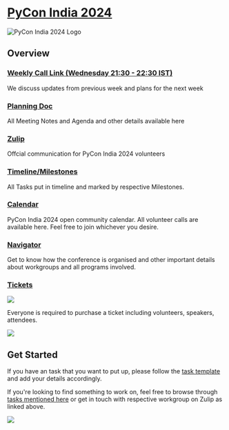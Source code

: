# [PyCon India 2024](https://in.pycon.org/2024)

![PyCon India 2024 Logo](https://raw.githubusercontent.com/pythonindia/inpycon2024/main/src/image/Group%204789.svg "PyCon India 2024")

## Overview

### [Weekly Call Link (Wednesday 21:30 - 22:30 IST)](https://meet.jit.si/inpycon24)

We discuss updates from previous week and plans for the next week

### [Planning Doc](https://bit.ly/inpycon2024-planning)

All Meeting Notes and Agenda and other details available here

### [Zulip](https://pyconindia.zulipchat.com/)

Offcial communication for PyCon India 2024 volunteers

### [Timeline/Milestones](https://github.com/orgs/pythonindia/projects/4)

All Tasks put in timeline and marked by respective Milestones.

### [Calendar](https://bit.ly/inpycon-calendar)

PyCon India 2024 open community calendar. All volunteer calls are available here. Feel free to join whichever you desire.

### [Navigator](https://navigator.in.pycon.org/en/latest)

Get to know how the conference is organised and other important details about workgroups and all programs involved.

### [Tickets](https://konfhub.com/pyconindia2024)

![](https://raw.githubusercontent.com/pythonindia/inpycon2024/main/src/image/Group%204907.svg)

Everyone is required to purchase a ticket including volunteers, speakers, attendees.

![](https://raw.githubusercontent.com/pythonindia/inpycon2024/main/src/image/Mask%20Group%2040.svg)

## Get Started

If you have an task that you want to put up, please follow the [task template](https://github.com/pythonindia/inpycon2024-tasks/issues/new/choose) and add your details accordingly.

If you're looking to find something to work on, feel free to browse through [tasks mentioned here](https://github.com/pythonindia/inpycon2024-tasks/issues) or get in touch with respective workgroup on Zulip as linked above.

![](https://raw.githubusercontent.com/pythonindia/inpycon2024/main/src/image/homebg.png)
